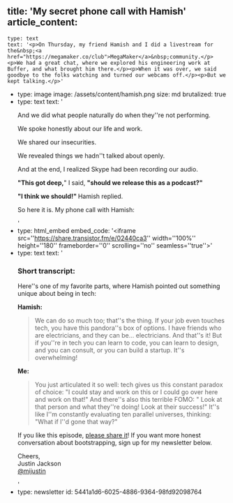 title: 'My secret phone call with Hamish'
article_content:
  -
    type: text
    text: '<p>On Thursday, my friend Hamish and I did a livestream for the&nbsp;<a href="https://megamaker.co/club">MegaMaker</a>&nbsp;community.</p><p>We had a great chat, where we explored his engineering work at Buffer, and what brought him there.</p><p>When it was over, we said goodbye to the folks watching and turned our webcams off.</p><p>But we kept talking.</p>'
  -
    type: image
    image: /assets/content/hamish.png
    size: md
    brutalized: true
  -
    type: text
    text: '<p>And we did what people naturally do when they''re not performing.</p><p>We spoke honestly about our life and work.</p><p>We shared our insecurities.</p><p>We revealed things we hadn''t talked about openly.</p><p>And at the end, I realized Skype had been recording our audio.</p><p><strong>"This got deep,</strong>" I said,&nbsp;<strong>"should we release this as a podcast?"</strong><br></p><p><strong>"I think we should!"&nbsp;</strong>Hamish replied.</p><p>So here it is. My phone call with Hamish:</p>'
  -
    type: html_embed
    embed_code: '<iframe src=''https://share.transistor.fm/e/02440ca3'' width=''100%'' height=''180'' frameborder=''0'' scrolling=''no'' seamless=''true''></iframe>'
  -
    type: text
    text: '<h3>Short transcript:</h3><p>Here''s one of my favorite parts, where Hamish pointed out something unique about being in tech:</p><p><strong>Hamish:</strong><br></p><blockquote><p>We can do so much too; that''s the thing. If your job even touches tech, you have this pandora''s box of options. I have friends who are electricians, and they can be... electricians. And that''s it! But if you''re in tech you can learn to code, you can learn to design, and you can consult, or you can build a startup. It''s overwhelming!​</p></blockquote><p><strong>Me:</strong><br></p><blockquote><p>You just articulated it so well: tech gives us this constant paradox of choice: "I could stay and work on this or I could go over here and work on that!" And there''s also this terrible FOMO: " Look at that person and what they''re doing! Look at their success!" It''s like I''m constantly evaluating ten parallel universes, thinking: "What if I''d gone that way?"​</p></blockquote><p>If you like this episode,&nbsp;<a href="https://twitter.com/home?status=Real%2C%20raw%20conversation%20between%20%40mijustin%20and%20%40hamstu%20about%20what%20it%20means%20to%20be%20an%20indie%20maker.%20http%3A%2F%2Fjustinjackson.ca%2Fhamish">please share it</a>! If you want more honest conversation about bootstrapping, sign up for my newsletter below.</p><p>Cheers,<br>Justin Jackson<br><a href="https://twitter.com/mijustin">@mijustin</a></p>'
  -
    type: newsletter
id: 5441a1d6-6025-4886-9364-98fd92098764
